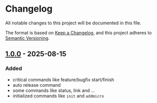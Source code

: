 # Changelog

All notable changes to this project will be documented in this file.

The format is based on [Keep a Changelog](https://keepachangelog.com/en/1.1.0/),
and this project adheres to [Semantic Versioning](https://semver.org/spec/v2.0.0.html).

## [1.0.0](https://github.com/rahmasir/gfr/releases/tag/v1.0.0) - 2025-08-15
### Added
- critical commands like feature/bugfix start/finish
- auto release command
- some commands like status, link and ...
- initialized commands like `init` and `addmicro`
